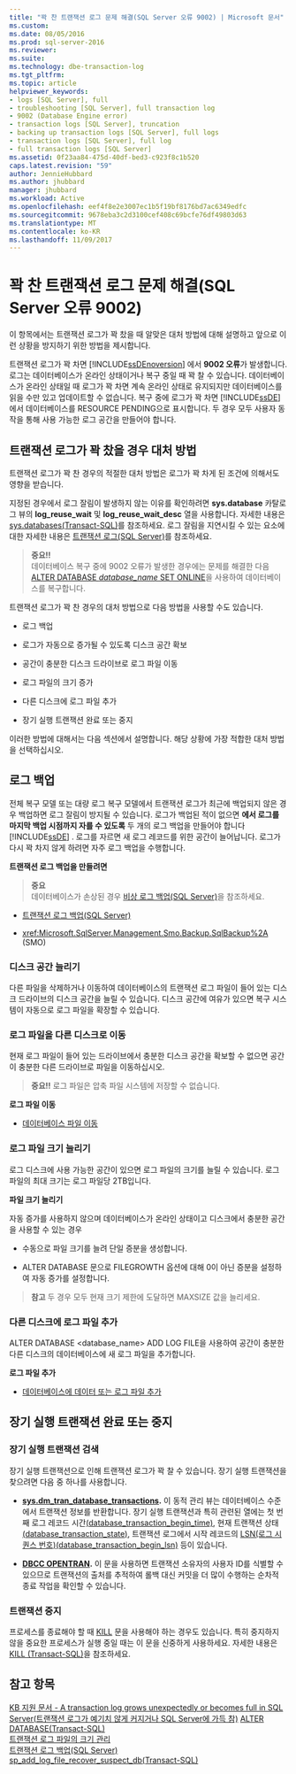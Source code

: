 ```yaml
---
title: "꽉 찬 트랜잭션 로그 문제 해결(SQL Server 오류 9002) | Microsoft 문서"
ms.custom: 
ms.date: 08/05/2016
ms.prod: sql-server-2016
ms.reviewer: 
ms.suite: 
ms.technology: dbe-transaction-log
ms.tgt_pltfrm: 
ms.topic: article
helpviewer_keywords:
- logs [SQL Server], full
- troubleshooting [SQL Server], full transaction log
- 9002 (Database Engine error)
- transaction logs [SQL Server], truncation
- backing up transaction logs [SQL Server], full logs
- transaction logs [SQL Server], full log
- full transaction logs [SQL Server]
ms.assetid: 0f23aa84-475d-40df-bed3-c923f8c1b520
caps.latest.revision: "59"
author: JennieHubbard
ms.author: jhubbard
manager: jhubbard
ms.workload: Active
ms.openlocfilehash: eef4f8e2e3007ec1b5f19bf8176bd7ac6349edfc
ms.sourcegitcommit: 9678eba3c2d3100cef408c69bcfe76df49803d63
ms.translationtype: MT
ms.contentlocale: ko-KR
ms.lasthandoff: 11/09/2017
---
```

# <a name="troubleshoot-a-full-transaction-log-sql-server-error-9002"></a>꽉 찬 트랜잭션 로그 문제 해결(SQL Server 오류 9002)
  이 항목에서는 트랜잭션 로그가 꽉 찼을 때 알맞은 대처 방법에 대해 설명하고 앞으로 이런 상황을 방지하기 위한 방법을 제시합니다. 
  
  트랜잭션 로그가 꽉 차면 [!INCLUDE[ssDEnoversion](../../includes/ssdenoversion-md.md)] 에서 **9002 오류**가 발생합니다. 로그는 데이터베이스가 온라인 상태이거나 복구 중일 때 꽉 찰 수 있습니다. 데이터베이스가 온라인 상태일 때 로그가 꽉 차면 계속 온라인 상태로 유지되지만 데이터베이스를 읽을 수만 있고 업데이트할 수 없습니다. 복구 중에 로그가 꽉 차면 [!INCLUDE[ssDE](../../includes/ssde-md.md)] 에서 데이터베이스를 RESOURCE PENDING으로 표시합니다. 두 경우 모두 사용자 동작을 통해 사용 가능한 로그 공간을 만들어야 합니다.  
  
## <a name="responding-to-a-full-transaction-log"></a>트랜잭션 로그가 꽉 찼을 경우 대처 방법  
 트랜잭션 로그가 꽉 찬 경우의 적절한 대처 방법은 로그가 꽉 차게 된 조건에 의해서도 영향을 받습니다. 
 
 지정된 경우에서 로그 잘림이 발생하지 않는 이유를 확인하려면 **sys.database** 카탈로그 뷰의 **log_reuse_wait** 및 **log_reuse_wait_desc** 열을 사용합니다. 자세한 내용은 [sys.databases&#40;Transact-SQL&#41;](../../relational-databases/system-catalog-views/sys-databases-transact-sql.md)를 참조하세요. 로그 잘림을 지연시킬 수 있는 요소에 대한 자세한 내용은 [트랜잭션 로그&#40;SQL Server&#41;](../../relational-databases/logs/the-transaction-log-sql-server.md)를 참조하세요.  
  
> **중요!!**  
>  데이터베이스 복구 중에 9002 오류가 발생한 경우에는 문제를 해결한 다음 [ALTER DATABASE *database_name* SET ONLINE](../../t-sql/statements/alter-database-transact-sql-set-options.md)을 사용하여 데이터베이스를 복구합니다.  
  
 트랜잭션 로그가 꽉 찬 경우의 대처 방법으로 다음 방법을 사용할 수도 있습니다.  
  
-   로그 백업  
  
-   로그가 자동으로 증가될 수 있도록 디스크 공간 확보  
  
-   공간이 충분한 디스크 드라이브로 로그 파일 이동  
  
-   로그 파일의 크기 증가  
  
-   다른 디스크에 로그 파일 추가  
  
-   장기 실행 트랜잭션 완료 또는 중지  
  
 이러한 방법에 대해서는 다음 섹션에서 설명합니다. 해당 상황에 가장 적합한 대처 방법을 선택하십시오.  
  
## <a name="back-up-the-log"></a>로그 백업  
 전체 복구 모델 또는 대량 로그 복구 모델에서 트랜잭션 로그가 최근에 백업되지 않은 경우 백업하면 로그 잘림이 방지될 수 있습니다. 로그가 백업된 적이 없으면 **에서 로그를 마지막 백업 시점까지 자를 수 있도록** 두 개의 로그 백업을 만들어야 합니다 [!INCLUDE[ssDE](../../includes/ssde-md.md)] . 로그를 자르면 새 로그 레코드를 위한 공간이 늘어납니다. 로그가 다시 꽉 차지 않게 하려면 자주 로그 백업을 수행합니다.  
  
 **트랜잭션 로그 백업을 만들려면**  
  
> **중요**  
>  데이터베이스가 손상된 경우 [비상 로그 백업&#40;SQL Server&#41;](../../relational-databases/backup-restore/tail-log-backups-sql-server.md)을 참조하세요.  
  
-   [트랜잭션 로그 백업&#40;SQL Server&#41;](../../relational-databases/backup-restore/back-up-a-transaction-log-sql-server.md)  
  
-   <xref:Microsoft.SqlServer.Management.Smo.Backup.SqlBackup%2A> (SMO)  
  
### <a name="freeing-disk-space"></a>디스크 공간 늘리기  
 다른 파일을 삭제하거나 이동하여 데이터베이스의 트랜잭션 로그 파일이 들어 있는 디스크 드라이브의 디스크 공간을 늘릴 수 있습니다. 디스크 공간에 여유가 있으면 복구 시스템이 자동으로 로그 파일을 확장할 수 있습니다.  
  
### <a name="move-the-log-file-to-a-different-disk"></a>로그 파일을 다른 디스크로 이동  
 현재 로그 파일이 들어 있는 드라이브에서 충분한 디스크 공간을 확보할 수 없으면 공간이 충분한 다른 드라이브로 파일을 이동하십시오.  
  
> **중요!!** 로그 파일은 압축 파일 시스템에 저장할 수 없습니다.  
  
 **로그 파일 이동**  
  
-   [데이터베이스 파일 이동](../../relational-databases/databases/move-database-files.md)  
  
### <a name="increase-log-file-size"></a>로그 파일 크기 늘리기  
 로그 디스크에 사용 가능한 공간이 있으면 로그 파일의 크기를 늘릴 수 있습니다. 로그 파일의 최대 크기는 로그 파일당 2TB입니다.  
  
 **파일 크기 늘리기**  
  
 자동 증가를 사용하지 않으며 데이터베이스가 온라인 상태이고 디스크에서 충분한 공간을 사용할 수 있는 경우  
  
-   수동으로 파일 크기를 늘려 단일 증분을 생성합니다.  
  
-   ALTER DATABASE 문으로 FILEGROWTH 옵션에 대해 0이 아닌 증분을 설정하여 자동 증가를 설정합니다.  
  
> **참고** 두 경우 모두 현재 크기 제한에 도달하면 MAXSIZE 값을 늘리세요.  
  
### <a name="add-a-log-file-on-a-different-disk"></a>다른 디스크에 로그 파일 추가  
 ALTER DATABASE <database_name> ADD LOG FILE을 사용하여 공간이 충분한 다른 디스크의 데이터베이스에 새 로그 파일을 추가합니다.  
  
 **로그 파일 추가**  
  
-   [데이터베이스에 데이터 또는 로그 파일 추가](../../relational-databases/databases/add-data-or-log-files-to-a-database.md)  
## <a name="complete-or-kill-a-long-running-transaction"></a>장기 실행 트랜잭션 완료 또는 중지
### <a name="discovering-long-running-transactions"></a>장기 실행 트랜잭션 검색
장기 실행 트랜잭션으로 인해 트랜잭션 로그가 꽉 찰 수 있습니다. 장기 실행 트랜잭션을 찾으려면 다음 중 하나를 사용합니다.
 - **[sys.dm_tran_database_transactions](../system-dynamic-management-views/sys-dm-tran-database-transactions-transact-sql.md).**
이 동적 관리 뷰는 데이터베이스 수준에서 트랜잭션 정보를 반환합니다. 장기 실행 트랜잭션과 특히 관련된 열에는 첫 번째 로그 레코드 시간[(database_transaction_begin_time)](../system-dynamic-management-views/sys-dm-tran-database-transactions-transact-sql.md), 현재 트랜잭션 상태[(database_transaction_state)](../system-dynamic-management-views/sys-dm-tran-database-transactions-transact-sql.md), 트랜잭션 로그에서 시작 레코드의 [LSN(로그 시퀀스 번호)](../backup-restore/recover-to-a-log-sequence-number-sql-server.md)[(database_transaction_begin_lsn)](../system-dynamic-management-views/sys-dm-tran-database-transactions-transact-sql.md) 등이 있습니다.

 - **[DBCC OPENTRAN](../../t-sql/database-console-commands/dbcc-opentran-transact-sql.md).**
이 문을 사용하면 트랜잭션 소유자의 사용자 ID를 식별할 수 있으므로 트랜잭션의 출처를 추적하여 롤백 대신 커밋을 더 많이 수행하는 순차적 종료 작업을 확인할 수 있습니다.

### <a name="kill-a-transaction"></a>트랜잭션 중지
프로세스를 종료해야 할 때 [KILL](../../t-sql/language-elements/kill-transact-sql.md) 문을 사용해야 하는 경우도 있습니다. 특히 중지하지 않을 중요한 프로세스가 실행 중일 때는 이 문을 신중하게 사용하세요. 자세한 내용은 [KILL (Transact-SQL)](../../t-sql/language-elements/kill-transact-sql.md)을 참조하세요.

## <a name="see-also"></a>참고 항목  
[KB 지원 문서 - A transaction log grows unexpectedly or becomes full in SQL Server(트랜잭션 로그가 예기치 않게 커지거나 SQL Server에 가득 참)](https://support.microsoft.com/en-us/kb/317375) [ALTER DATABASE&#40;Transact-SQL&#41;](../../t-sql/statements/alter-database-transact-sql.md)   
 [트랜잭션 로그 파일의 크기 관리](../../relational-databases/logs/manage-the-size-of-the-transaction-log-file.md)   
 [트랜잭션 로그 백업&#40;SQL Server&#41;](../../relational-databases/backup-restore/transaction-log-backups-sql-server.md)   
 [sp_add_log_file_recover_suspect_db&#40;Transact-SQL&#41;](../../relational-databases/system-stored-procedures/sp-add-log-file-recover-suspect-db-transact-sql.md)  
  
  

